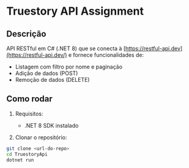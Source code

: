 # Truestory API Assignment

## Descrição

API RESTful em C# (.NET 8) que se conecta à [https://restful-api.dev](https://restful-api.dev/) e fornece funcionalidades de:

- Listagem com filtro por nome e paginação
- Adição de dados (POST)
- Remoção de dados (DELETE)

## Como rodar

1. Requisitos:
   - .NET 8 SDK instalado

2. Clonar o repositório:
```bash
git clone <url-do-repo>
cd TruestoryApi
dotnet run
